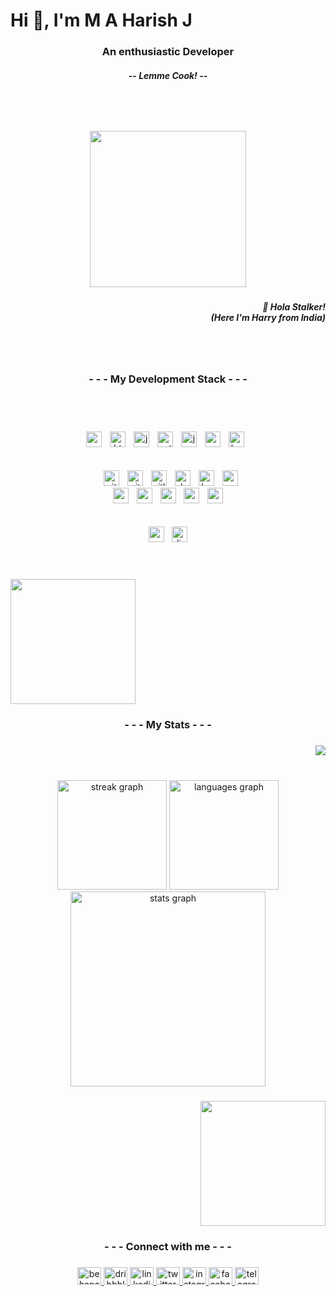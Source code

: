 
<h1 align="left">Hi 👋, I'm M A Harish J</h1>

###

<h3 align="center">An enthusiastic Developer</h3>
<h5 align="center"> -- Lemme Cook! --</h5>
<br>
<br>

###

<div align="center">
  <img height="250" src="https://media0.giphy.com/media/f3iwJFOVOwuy7K6FFw/giphy.gif?cid=ecf05e474rv6g5x82pst56addblg1u1glgrt772a5wnpj5f8&ep=v1_gifs_search&rid=giphy.gif&ct=g"  />
</div>

###

<h5 align="right">👾 Hola Stalker!<br>(Here I'm Harry from India)</h5>
<br>
<br>


###

<h3 align="center">- - - My Development Stack - - -</h3>
<br>
<br>

###

<div align="center">
  <img src="https://img.shields.io/badge/CSS3-1572B6?logo=css3&logoColor=white&style=for-the-badge" height="25" alt="css3 logo"  />
  <img width="5" />
  <img src="https://img.shields.io/badge/HTML5-E34F26?logo=html5&logoColor=white&style=for-the-badge" height="25" alt="html5 logo"  />
  <img width="5" />
  <img src="https://cdn.jsdelivr.net/gh/devicons/devicon/icons/java/java-original.svg" height="25" alt="java logo"  />
  <img width="5" />
  <img src="https://img.shields.io/badge/Python-3776AB?logo=python&logoColor=white&style=for-the-badge" height="25" alt="python logo"  />
  <img width="5" />
  <img src="https://img.shields.io/badge/JavaScript-F7DF1E?logo=javascript&logoColor=black&style=for-the-badge" height="25" alt="javascript logo"  />
  <img width="5" />
  <img src="https://img.shields.io/badge/Node.js-339933?logo=nodedotjs&logoColor=white&style=for-the-badge" height="25" alt="nodejs logo"  />
  <img width="5" />
  <img src="https://img.shields.io/badge/GNU Bash-4EAA25?logo=gnubash&logoColor=white&style=for-the-badge" height="25" alt="bash logo"  />
  <img width="5" />
</div>
<br>
<br>

<div align="center">
  <img width="5" />
  <img src="https://img.shields.io/badge/Git-F05032?logo=git&logoColor=white&style=for-the-badge" height="25" alt="git logo"  />
  <img width="5" />
  <img src="https://img.shields.io/badge/GitHub-181717?logo=github&logoColor=white&style=for-the-badge" height="25" alt="github logo"  />
  <img width="5" />
  <img src="https://img.shields.io/badge/GitLab-FC6D26?logo=gitlab&logoColor=black&style=for-the-badge" height="25" alt="gitlab logo"  />
  <img width="5" />
  <img src="https://img.shields.io/badge/Docker-2496ED?logo=docker&logoColor=white&style=for-the-badge" height="25" alt="docker logo"  />
  <img width="5" />
  <img src="https://img.shields.io/badge/Kubernetes-326CE5?logo=kubernetes&logoColor=white&style=for-the-badge" height="25" alt="kubernetes logo"  />
  <img width="5" />
  <img src="https://img.shields.io/badge/MongoDB-47A248?logo=mongodb&logoColor=white&style=for-the-badge" height="25" alt="mongodb logo"  />
  <br>
  <img src="https://img.shields.io/badge/PostgreSQL-4169E1?logo=postgresql&logoColor=white&style=for-the-badge" height="25" alt="postgresql logo" />
  <img width="5" />
  <img src="https://img.shields.io/badge/Postman-FF6C37?logo=postman&logoColor=black&style=for-the-badge" height="25" alt="postman logo"  />
  <img width="5" />
  <img src="https://img.shields.io/badge/Redis-DC382D?logo=redis&logoColor=white&style=for-the-badge" height="25" alt="redis logo"  />
  <img width="5" />
  <img src="https://img.shields.io/badge/RabbitMQ-FF6600?logo=rabbitmq&logoColor=black&style=for-the-badge" height="25" alt="rabbitmq logo"  />
  <img width="5" />
  <img src="https://img.shields.io/badge/Ansible-EE0000?logo=ansible&logoColor=white&style=for-the-badge" height="25" alt="ansible logo"  />
</div>
<br>
<br>

<div align="center">
  <img src="https://img.shields.io/badge/Express-000000?logo=express&logoColor=white&style=for-the-badge" height="25" alt="express logo"  />
  <img width="5" />
  <img src="https://img.shields.io/badge/Django-092E20?logo=django&logoColor=white&style=for-the-badge" height="25" alt="django logo"  />
</div>
<br>
<br>

###

<div align="left">
  <img height="200" src="https://cdn.dribbble.com/users/1355613/screenshots/10374655/media/5691629ca1e7389c34a9c0dae158b976.gif"  />
</div>

###

<h3 align="center">- - - My Stats - - -</h3>

###

<div align="right">
  <img src="https://visitor-badge.laobi.icu/badge?page_id=mr-horror-harry.mr-horror-harry&left_text=visits"  />
</div>

###

<br clear="both">

<div align="center">
  <img src="https://streak-stats.demolab.com?user=mr-hrr-harry&locale=en&mode=daily&theme=dark&hide_border=true&border_radius=5&order=3" height="175" alt="streak graph"  />
  <img src="https://github-readme-stats.vercel.app/api/top-langs?username=mr-hrr-harry&locale=en&hide_title=false&layout=compact&card_width=320&langs_count=10&theme=dark&hide_border=true&order=2" height="175" alt="languages graph"  />
  <img src="https://github-readme-stats.vercel.app/api?username=mr-hrr-harry&hide_title=false&hide_rank=false&show_icons=true&include_all_commits=true&count_private=true&disable_animations=false&theme=dark&locale=en&hide_border=true&order=1" height="312" alt="stats graph"/>
</div>

###

<div align="right">
  <img height="200" src="https://media.tenor.com/CeDk6XdCgOUAAAAi/develop-web.gif"  />
</div>

###

<h3 align="center">- - - Connect with me - - -</h3>

###

<div align="center">
  <a href="https://www.behance.net/mrhrrr" target="_blank">
    <img src="https://raw.githubusercontent.com/maurodesouza/profile-readme-generator/master/src/assets/icons/social/behance/default.svg" width="38" height="28" alt="behance logo"  />
  </a>
  <a href="https://dribbble.com/M_A_HARISH_J_1303" target="_blank">
    <img src="https://raw.githubusercontent.com/maurodesouza/profile-readme-generator/master/src/assets/icons/social/dribbble/default.svg" width="38" height="28" alt="dribbble logo"  />
  </a>
  <a href="https://www.linkedin.com/in/m-a-harish-j-a69474209/" target="_blank">
    <img src="https://raw.githubusercontent.com/maurodesouza/profile-readme-generator/master/src/assets/icons/social/linkedin/default.svg" width="38" height="28" alt="linkedin logo"  />
  </a>
  <a href="https://twitter.com/m_a_harish_j" target="_blank">
    <img src="https://raw.githubusercontent.com/maurodesouza/profile-readme-generator/master/src/assets/icons/social/twitter/default.svg" width="38" height="28" alt="twitter logo"  />
  </a>
  <a href="https://www.instagram.com/_lemme._.cook_" target="_blank">
    <img src="https://raw.githubusercontent.com/maurodesouza/profile-readme-generator/master/src/assets/icons/social/instagram/default.svg" width="38" height="28" alt="instagram logo"  />
  </a>
  <a href="https://www.facebook.com/ma.harishj.7" target="_blank">
    <img src="https://raw.githubusercontent.com/maurodesouza/profile-readme-generator/master/src/assets/icons/social/facebook/default.svg" width="38" height="28" alt="facebook logo"  />
  </a>
  <a href="https://web.telegram.org/a/#1427429824" target="_blank">
    <img src="https://raw.githubusercontent.com/maurodesouza/profile-readme-generator/master/src/assets/icons/social/telegram/default.svg" width="38" height="28" alt="telegram logo"  />
  </a>
</div>

###
